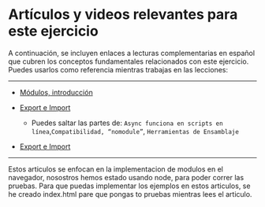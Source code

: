 # Artículos y videos relevantes para este ejercicio

A continuación, se incluyen enlaces a lecturas complementarias en español que cubren los conceptos fundamentales relacionados con este ejercicio. Puedes usarlos como referencia mientras trabajas en las lecciones:

---

- [Módulos, introducción](https://es.javascript.info/modules-intro)  

- [Export e Import](https://es.javascript.info/import-export)  
    - Puedes saltar las partes de: `Async funciona en scripts en línea`,`Compatibilidad, “nomodule”`, `Herramientas de Ensamblaje`

- [Export e Import](https://es.javascript.info/import-export)

---

Estos articulos se enfocan en la implementacion de modulos en el navegador, nosostros hemos estado usando node, para poder correr las pruebas. Para que puedas implementar los ejemplos en estos articulos, se he creado index.html pare que pongas to pruebas mientras lees el articulo.